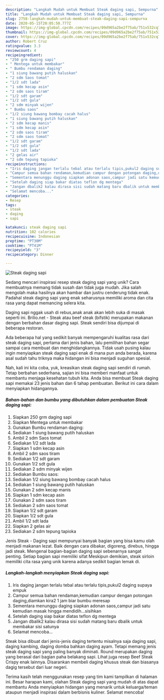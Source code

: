 ```yaml
---
description: "Langkah Mudah untuk Membuat Steak daging sapi, Sempurna"
title: "Langkah Mudah untuk Membuat Steak daging sapi, Sempurna"
slug: 2758-langkah-mudah-untuk-membuat-steak-daging-sapi-sempurna
date: 2020-05-15T20:05:50.777Z
image: https://img-global.cpcdn.com/recipes/09d965a2be2f75ab/751x532cq70/steak-daging-sapi-foto-resep-utama.jpg
thumbnail: https://img-global.cpcdn.com/recipes/09d965a2be2f75ab/751x532cq70/steak-daging-sapi-foto-resep-utama.jpg
cover: https://img-global.cpcdn.com/recipes/09d965a2be2f75ab/751x532cq70/steak-daging-sapi-foto-resep-utama.jpg
author: Robert Cruz
ratingvalue: 3.3
reviewcount: 4
recipeingredient:
- "250 grm daging sapi"
- " Mentega untuk membakar"
- " Bumbu rendaman daging"
- "1 siung bawang putih haluskan"
- "2 sdm Saos tomat"
- "1/2 sdt lada"
- "1 sdm kecap asin"
- "2 sdm saos tiram"
- "1/2 sdt garam"
- "1/2 sdt gula"
- "2 sdm minyak wijen"
- " Bumbu saos"
- "1/2 siung bawang bombay cacah halus"
- "1 siung bawang putih haluskan"
- "2 sdm kecap manis"
- "1 sdm kecap asin"
- "2 sdm saos tiram"
- "2 sdm saos tomat"
- "1/2 sdt garam"
- "1/2 sdt gula"
- "1/2 sdt lada"
- "2 gelas air"
- "2 sdm tepung tapioka"
recipeinstructions:
- "Iris daging jangan terlalu tebal atau terlalu tipis,pukul2 daging supaya empuk"
- "Campur semua bahan rendaman,kemudian campur dengan potongan daging,diamkan kira2 1 jam biar bumbu meresap"
- "Sementara menunggu daging siapkan adonan saos,campur jadi satu kemudian masak hingga mendidih...sisihkan"
- "Setelah daging siap bakar diatas teflon dg mentega"
- "Jangan dbalik2 kalau dirasa sisi sudah matang baru dbalik untuk membakar sisi satunya"
- "Selamat mencoba..."
categories:
- Resep
tags:
- steak
- daging
- sapi

katakunci: steak daging sapi 
nutrition: 102 calories
recipecuisine: Indonesian
preptime: "PT30M"
cooktime: "PT41M"
recipeyield: "3"
recipecategory: Dinner

---
```



![Steak daging sapi](https://img-global.cpcdn.com/recipes/09d965a2be2f75ab/751x532cq70/steak-daging-sapi-foto-resep-utama.jpg)

Sedang mencari inspirasi resep steak daging sapi yang unik? Cara membuatnya memang tidak susah dan tidak juga mudah. Jika salah mengolah maka hasilnya akan hambar dan justru cenderung tidak enak. Padahal steak daging sapi yang enak seharusnya memiliki aroma dan cita rasa yang dapat memancing selera kita.

Daging sapi nggak usah di rebus,anak anak akan lebih suka di masak seperti ini. Brilio.net - Steak atau beef steak (bifstik) merupakan makanan dengan berbahan dasar daging sapi. Steak sendiri bisa dijumpai di beberapa restoran.

Ada beberapa hal yang sedikit banyak mempengaruhi kualitas rasa dari steak daging sapi, pertama dari jenis bahan, lalu pemilihan bahan segar sampai cara membuat dan menghidangkannya. Tidak usah pusing kalau ingin menyiapkan steak daging sapi enak di mana pun anda berada, karena asal sudah tahu triknya maka hidangan ini bisa menjadi suguhan spesial.


Nah, kali ini kita coba, yuk, kreasikan steak daging sapi sendiri di rumah. Tetap berbahan sederhana, sajian ini bisa memberi manfaat untuk membantu menjaga kesehatan tubuh kita. Anda bisa membuat Steak daging sapi memakai 23 jenis bahan dan 6 tahap pembuatan. Berikut ini cara dalam menyiapkan hidangannya.

<!--inarticleads1-->

##### Bahan-bahan dan bumbu yang dibutuhkan dalam pembuatan Steak daging sapi:

1. Siapkan 250 grm daging sapi
1. Siapkan  Mentega untuk membakar
1. Gunakan  Bumbu rendaman daging:
1. Sediakan 1 siung bawang putih haluskan
1. Ambil 2 sdm Saos tomat
1. Sediakan 1/2 sdt lada
1. Siapkan 1 sdm kecap asin
1. Ambil 2 sdm saos tiram
1. Sediakan 1/2 sdt garam
1. Gunakan 1/2 sdt gula
1. Sediakan 2 sdm minyak wijen
1. Sediakan  Bumbu saos:
1. Sediakan 1/2 siung bawang bombay cacah halus
1. Sediakan 1 siung bawang putih haluskan
1. Gunakan 2 sdm kecap manis
1. Siapkan 1 sdm kecap asin
1. Gunakan 2 sdm saos tiram
1. Sediakan 2 sdm saos tomat
1. Siapkan 1/2 sdt garam
1. Siapkan 1/2 sdt gula
1. Ambil 1/2 sdt lada
1. Siapkan 2 gelas air
1. Sediakan 2 sdm tepung tapioka


Jenis Steak - Daging sapi mempunyai banyak bagian yang bisa kamu olah menjadi makanan lezat. Baik dengan cara dibakar, digoreng, direbus, hingga jadi steak. Mengenal bagian-bagian daging sapi sebenarnya sangat penting. Setiap bagian sapi memiliki sifat Meskipun demikian, steak sirloin memiliki cita rasa yang unik karena adanya sedikit bagian lemak di. 

<!--inarticleads2-->

##### Langkah-langkah menyiapkan Steak daging sapi:

1. Iris daging jangan terlalu tebal atau terlalu tipis,pukul2 daging supaya empuk
1. Campur semua bahan rendaman,kemudian campur dengan potongan daging,diamkan kira2 1 jam biar bumbu meresap
1. Sementara menunggu daging siapkan adonan saos,campur jadi satu kemudian masak hingga mendidih...sisihkan
1. Setelah daging siap bakar diatas teflon dg mentega
1. Jangan dbalik2 kalau dirasa sisi sudah matang baru dbalik untuk membakar sisi satunya
1. Selamat mencoba...


Steak bisa dibuat dari jenis-jenis daging tertentu misalnya saja daging sapi, daging kambing, daging domba bahkan daging ayam. Tetapi memang jenis steak daging sapi yang paling banyak diminati. Round merupakan daging yang berasal dari bagian paha belakang sapi. Lihat juga resep Beef Steak Crispy enak lainnya. Disarankan membeli daging khusus steak dan biasanya dagig tersebut dari luar negeri. 

Terima kasih telah menggunakan resep yang tim kami tampilkan di halaman ini. Besar harapan kami, olahan Steak daging sapi yang mudah di atas dapat membantu Anda menyiapkan hidangan yang menarik untuk keluarga/teman ataupun menjadi inspirasi dalam berbisnis kuliner. Selamat mencoba!
